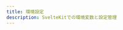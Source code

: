 ```yaml
---
title: 環境設定
description: SvelteKitでの環境変数と設定管理
---
```


<script>
  import PreparingPage from '$lib/components/PreparingPage.svelte';
</script>

<PreparingPage 
  title="環境設定" 
  description="SvelteKitでの環境設定について学びます。環境変数の設定と管理、.env.local、.env.production等のファイル使い分け、$env/staticと$env/dynamicの違い、機密情報の安全な取り扱い、開発・ステージング・本番環境の切り分け、TypeScriptでの環境変数の型定義、Viteの環境変数システム、デプロイ時の環境変数設定などを詳しく解説します。"
  expectedDate="2025年1月予定" />